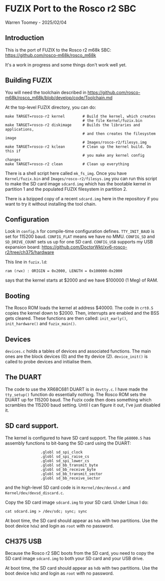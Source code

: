 # FUZIX Port to the Rosco r2 SBC

Warren Toomey - 2025/02/04

## Introduction

This is the port of FUZIX to the Rosco r2 m68k SBC:
https://github.com/rosco-m68k/rosco_m68k

It's a work in progress and some things don't work well yet.

## Building FUZIX

You will need the toolchain described in
https://github.com/rosco-m68k/rosco_m68k/blob/develop/code/Toolchain.md

At the top-level FUZIX directory, you can do:

```
make TARGET=rosco-r2 kernel        # Build the kernel, which creates
                                   # the file Kernel/fuzix.bin
make TARGET=rosco-r2 diskimage     # Builds the libraries and applications,
                                   # and then creates the filesystem image
                                   # Images/rosco-r2/filesys.img
make TARGET=rosco-r2 kclean        # Clean up the kernel build. Do this if
                                   # you make any kernel config changes
make TARGET=rosco-r2 clean         # Clean up everything
```

There is a shell script here called `mk_fs_img`. Once you have
`Kernel/fuzix.bin` and `Images/rosco-r2/filesys.img` you can run
this script to make the SD card image `sdcard.img` which has the
bootable kernel in partition 1 and the populated FUZIX filesystem
in partition 2.

There is a bzipped copy of a recent `sdcard.img` here in the repository
if you want to try it without installing the tool chain.

## Configuration

Look in `config.h` for compile-time configuration defines.
`TTY_INIT_BAUD` is set for 115200 baud. `CONFIG_FLAT` means we have no MMU.
`CONFIG_SD` and `SD_DRIVE_COUNT` sets us up for one SD card.
`CONFIG_USB` supports my USB expansion board:
https://github.com/DoctorWkt/xv6-rosco-r2/tree/ch375/hardware

This line in `fuzix.ld`:

```
ram (rwx) : ORIGIN = 0x2000, LENGTH = 0x100000-0x2000
```

says that the kernel starts at $2000 and we have $100000 (1 Meg) of RAM.

## Booting

The Rosco ROM loads the kernel at address $40000. The code in `crt0.S`
copies the kernel down to $2000. Then, interrupts are enabled and the
BSS gets cleared. These functions are then called: `init_early()`,
`init_hardware()` and `fuzix_main()`.

## Devices

`devices.c` holds a tables of devices and associated functions. The
main ones are the block devices (0) and the tty device (2). 
`device_init()` is called to probe devices and initialise them.

## The DUART

The code to use the XR68C681 DUART is in `devtty.c`. I have made the
`tty_setup()` function do essentially nothing. The Rosco ROM sets the
DUART up for 115200 baud. The Fuzix code then does something which
scrambles the 115200 baud setting. Until I can figure it out, I've
just disabled it.

## SD card support.

The kernel is configured to have SD card support. The file `p68000.S` has
assembly functions to bit-bang the SD card using the DUART:

```
                .globl sd_spi_clock
                .globl sd_spi_raise_cs
                .globl sd_spi_lower_cs
                .globl sd_bb_transmit_byte
                .globl sd_bb_receive_byte
                .globl sd_bb_transmit_sector
                .globl sd_bb_receive_sector
```

and the high-level SD card code is in `Kernel/dev/devsd.c` and
`Kernel/dev/devsd_discard.c`.

Copy the SD card image `sdcard.img` to your SD card. Under Linux I do:

```
cat sdcard.img > /dev/sdc; sync; sync
```

At boot time, the SD card should appear as `hda` with two partitions.
Use the boot device `hda2` and login as `root` with no password.

## CH375 USB

Because the Rosco r2 SBC boots from the SD card, you need to copy
the SD card image `sdcard.img` to both your SD card and your USB drive.

At boot time, the SD card should appear as `hdb` with two partitions.
Use the boot device `hdb2` and login as `root` with no password.

